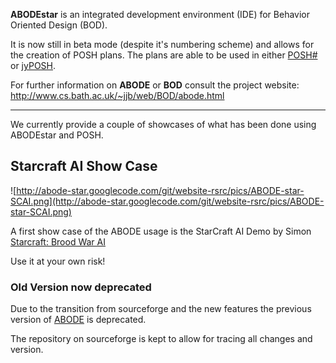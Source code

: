 **ABODEstar** is an integrated development environment (IDE) for Behavior Oriented Design (BOD).

It is now still in beta mode (despite it's numbering scheme) and allows for the creation of POSH plans. The plans are able to be used in either [POSH#](https://code.google.com/p/posh-sharp/) or [jyPOSH](http://sourceforge.net/projects/jyposh/).

For further information on **ABODE** or **BOD** consult the project website:
http://www.cs.bath.ac.uk/~jjb/web/BOD/abode.html


---


We currently provide a couple of showcases of what has been done using ABODEstar and POSH.

## Starcraft AI Show Case ##

![http://abode-star.googlecode.com/git/website-rsrc/pics/ABODE-star-SCAI.png](http://abode-star.googlecode.com/git/website-rsrc/pics/ABODE-star-SCAI.png)

A first show case of the ABODE usage is the StarCraft AI Demo by Simon [Starcraft: Brood War AI](http://code.google.com/p/abode-star/wiki/StarCraftAIShowcase)

Use it at your own risk!

### Old Version now deprecated ###

Due to the transition from sourceforge and the new features the previous version of [ABODE](https://sourceforge.net/projects/abode/) is deprecated.

The repository on sourceforge is kept to allow for tracing all changes and version.